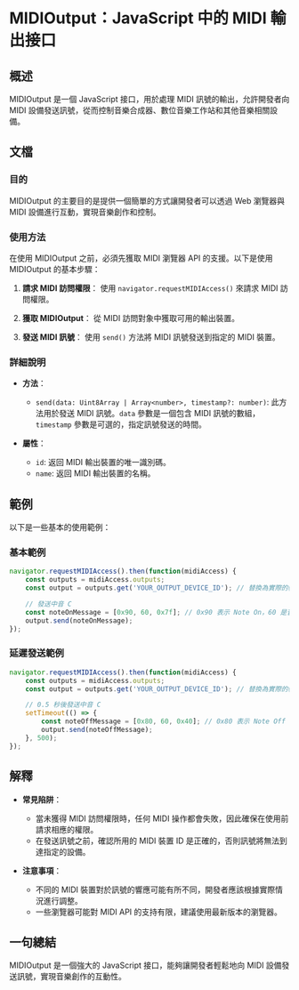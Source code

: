 <!--
Meta Description: # MIDIOutput：JavaScript 中的 MIDI 輸出接口 ## 概述 MIDIOutput 是一個 JavaScript 接口，用於處理 MIDI 訊號的輸出，允許開發者向 MIDI 設備發送訊號，從而控制音樂合成器、數位音樂工作站和其他音樂相關設備。 ## 文檔 ### 目的 MI...
Meta Keywords: midi, midioutput, const, outputs, javascript
-->

# MIDIOutput：JavaScript 中的 MIDI 輸出接口

## 概述
MIDIOutput 是一個 JavaScript 接口，用於處理 MIDI 訊號的輸出，允許開發者向 MIDI 設備發送訊號，從而控制音樂合成器、數位音樂工作站和其他音樂相關設備。

## 文檔
### 目的
MIDIOutput 的主要目的是提供一個簡單的方式讓開發者可以透過 Web 瀏覽器與 MIDI 設備進行互動，實現音樂創作和控制。

### 使用方法
在使用 MIDIOutput 之前，必須先獲取 MIDI 瀏覽器 API 的支援。以下是使用 MIDIOutput 的基本步驟：

1. **請求 MIDI 訪問權限**：
   使用 `navigator.requestMIDIAccess()` 來請求 MIDI 訪問權限。

2. **獲取 MIDIOutput**：
   從 MIDI 訪問對象中獲取可用的輸出裝置。

3. **發送 MIDI 訊號**：
   使用 `send()` 方法將 MIDI 訊號發送到指定的 MIDI 裝置。

### 詳細說明
- **方法**：
  - `send(data: Uint8Array | Array<number>, timestamp?: number)`: 此方法用於發送 MIDI 訊號。`data` 參數是一個包含 MIDI 訊號的數組，`timestamp` 參數是可選的，指定訊號發送的時間。

- **屬性**：
  - `id`: 返回 MIDI 輸出裝置的唯一識別碼。
  - `name`: 返回 MIDI 輸出裝置的名稱。

## 範例
以下是一些基本的使用範例：

### 基本範例
```javascript
navigator.requestMIDIAccess().then(function(midiAccess) {
    const outputs = midiAccess.outputs;
    const output = outputs.get('YOUR_OUTPUT_DEVICE_ID'); // 替換為實際的裝置 ID

    // 發送中音 C
    const noteOnMessage = [0x90, 60, 0x7f]; // 0x90 表示 Note On，60 是音符編號，0x7f 是力度
    output.send(noteOnMessage);
});
```

### 延遲發送範例
```javascript
navigator.requestMIDIAccess().then(function(midiAccess) {
    const outputs = midiAccess.outputs;
    const output = outputs.get('YOUR_OUTPUT_DEVICE_ID'); // 替換為實際的裝置 ID

    // 0.5 秒後發送中音 C
    setTimeout(() => {
        const noteOffMessage = [0x80, 60, 0x40]; // 0x80 表示 Note Off
        output.send(noteOffMessage);
    }, 500);
});
```

## 解釋
- **常見陷阱**：
  - 當未獲得 MIDI 訪問權限時，任何 MIDI 操作都會失敗，因此確保在使用前請求相應的權限。
  - 在發送訊號之前，確認所用的 MIDI 裝置 ID 是正確的，否則訊號將無法到達指定的設備。

- **注意事項**：
  - 不同的 MIDI 裝置對於訊號的響應可能有所不同，開發者應該根據實際情況進行調整。
  - 一些瀏覽器可能對 MIDI API 的支持有限，建議使用最新版本的瀏覽器。

## 一句總結
MIDIOutput 是一個強大的 JavaScript 接口，能夠讓開發者輕鬆地向 MIDI 設備發送訊號，實現音樂創作的互動性。
